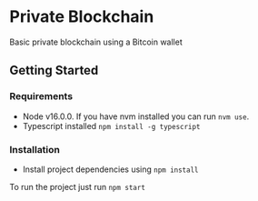 # Private Blockchain

Basic private blockchain using a Bitcoin wallet


## Getting Started

### Requirements
- Node v16.0.0. If you have nvm installed you can run `nvm use`.
- Typescript installed `npm install -g typescript`


### Installation

- Install project dependencies using `npm install`


To run the project just run `npm start`


